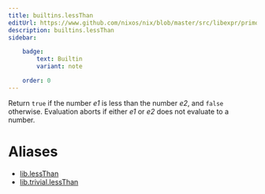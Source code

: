 ```yaml
---
title: builtins.lessThan
editUrl: https://www.github.com/nixos/nix/blob/master/src/libexpr/primops.cc
description: builtins.lessThan
sidebar:

    badge:
        text: Builtin
        variant: note

    order: 0
---
```


Return `true` if the number *e1* is less than the number *e2*, and
`false` otherwise. Evaluation aborts if either *e1* or *e2* does not
evaluate to a number.


# Aliases

- [lib.lessThan](/reference/liblessThan)
- [lib.trivial.lessThan](/reference/libtrivial.lessThan)


